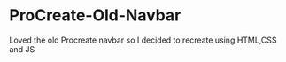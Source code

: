# ProCreate-Old-Navbar

Loved the old Procreate navbar so I decided to recreate using HTML,CSS and JS
